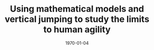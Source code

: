 ---
title: "Using mathematical models and vertical jumping to study the limits to human agility"
collection: publications
permalink: /publication/Ab-1
date: 1970-01-04
venue: 'Engineering'
citation: '<b>Kudzia P.</b> and Donelan M.,  Using mathematical models and vertical jumping to study the limits to human agility .<i>13th Annual Dynamic Walking. </i>. Pensacola, Florida, USA. <b>2018</b>'
---